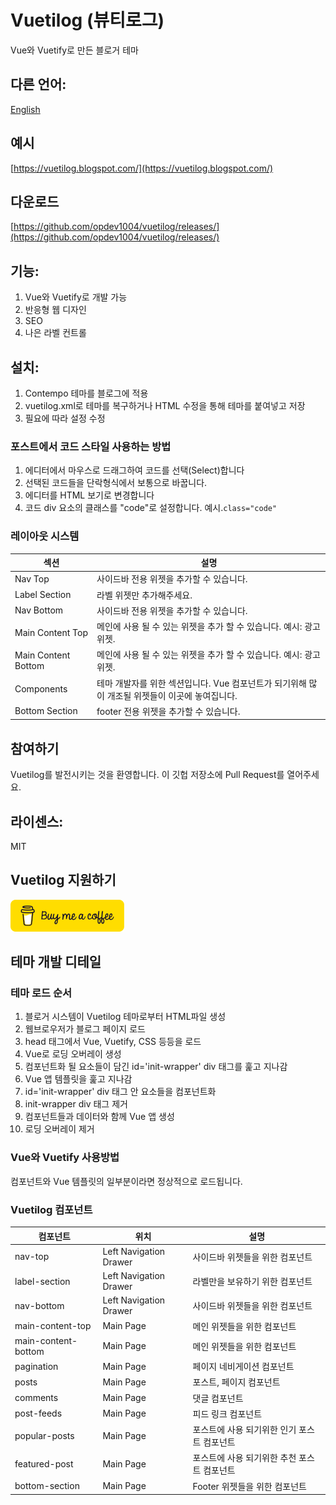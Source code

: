 # Vuetilog (뷰티로그)
Vue와 Vuetify로 만든 블로거 테마

## 다른 언어:
[English](https://github.com/opdev1004/vuetilog)

## 예시
[https://vuetilog.blogspot.com/](https://vuetilog.blogspot.com/)

## 다운로드
[https://github.com/opdev1004/vuetilog/releases/](https://github.com/opdev1004/vuetilog/releases/)

## 기능:
1. Vue와 Vuetify로 개발 가능
2. 반응형 웹 디자인
3. SEO
4. 나은 라벨 컨트롤

## 설치:
1. Contempo 테마를 블로그에 적용
2. vuetilog.xml로 테마를 복구하거나 HTML 수정을 통해 테마를 붙여넣고 저장
3. 필요에 따라 설정 수정

### 포스트에서 코드 스타일 사용하는 방법
1. 에디터에서 마우스로 드래그하여 코드를 선택(Select)합니다
2. 선택된 코드들을 단락형식에서 보통으로 바꿉니다.
3. 에디터를 HTML 보기로 변경합니다
4. 코드 div 요소의 클래스를 "code"로 설정합니다. 예시.```class="code"``` 

### 레이아웃 시스템
| 섹션 | 설명 |
| - | - |
| Nav Top | 사이드바 전용 위젯을 추가할 수 있습니다. |
| Label Section | 라벨 위젯만 추가해주세요. |
| Nav Bottom | 사이드바 전용 위젯을 추가할 수 있습니다. |
| Main Content Top | 메인에 사용 될 수 있는 위젯을 추가 할 수 있습니다. 예시: 광고 위젯. |
| Main Content Bottom | 메인에 사용 될 수 있는 위젯을 추가 할 수 있습니다. 예시: 광고 위젯. |
| Components | 테마 개발자를 위한 섹션입니다. Vue 컴포넌트가 되기위해 많이 개조될 위젯들이 이곳에 놓여집니다. |
| Bottom Section | footer 전용 위젯을 추가할 수 있습니다. |

## 참여하기
Vuetilog를 발전시키는 것을 환영합니다.
이 깃헙 저장소에 Pull Request를 열어주세요.

## 라이센스:
MIT

## Vuetilog 지원하기
[![간식 보급하기](../../img/bmc-button.png)](https://www.buymeacoffee.com/datstree)

## 테마 개발 디테일
### 테마 로드 순서
1. 블로거 시스템이 Vuetilog 테마로부터 HTML파일 생성
2. 웹브로우저가 블로그 페이지 로드
3. head 태그에서 Vue, Vuetify, CSS 등등을 로드
4. Vue로 로딩 오버레이 생성
5. 컴포넌트화 될 요소들이 담긴 id='init-wrapper' div 태그를 훑고 지나감
6. Vue 앱 템플릿을 훑고 지나감
7. id='init-wrapper' div 태그 안 요소들을 컴포넌트화
8. init-wrapper div 태그 제거
9. 컴포넌트들과 데이터와 함께 Vue 앱 생성
10. 로딩 오버레이 제거

### Vue와 Vuetify 사용방법
컴포넌트와 Vue 템플릿의 일부분이라면 정상적으로 로드됩니다.

### Vuetilog 컴포넌트
| 컴포넌트 | 위치 | 설명 |
| - | - | - |
| nav-top | Left Navigation Drawer | 사이드바 위젯들을 위한 컴포넌트 |
| label-section | Left Navigation Drawer | 라벨만을 보유하기 위한 컴포넌트 |
| nav-bottom | Left Navigation Drawer | 사이드바 위젯들을 위한 컴포넌트 |
| main-content-top | Main Page | 메인 위젯들을 위한 컴포넌트 |
| main-content-bottom | Main Page | 메인 위젯들을 위한 컴포넌트 |
| pagination | Main Page | 페이지 네비게이션 컴포넌트 |
| posts | Main Page | 포스트, 페이지 컴포넌트 |
| comments | Main Page | 댓글 컴포넌트 |
| post-feeds | Main Page | 피드 링크 컴포넌트 |
| popular-posts | Main Page | 포스트에 사용 되기위한 인기 포스트 컴포넌트 |
| featured-post | Main Page | 포스트에 사용 되기위한 추천 포스트 컴포넌트 |
| bottom-section | Main Page | Footer 위젯들을 위한 컴포넌트 |
